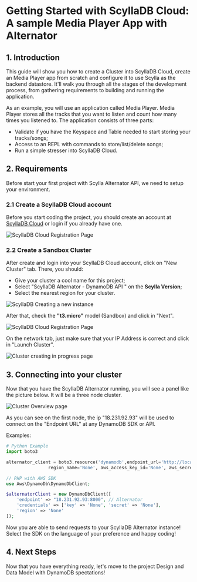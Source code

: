 # Getting Started with ScyllaDB Cloud: A sample Media Player App with Alternator


## 1. Introduction

This guide will show you how to create a Cluster into ScyllaDB Cloud, create an Media Player app from scratch and configure it
to use Scylla as the backend datastore. It'll walk you through all the stages
of the development process, from gathering requirements to building and running
the application.

As an example, you will use an application called Media Player. Media Player stores all the tracks
that you want to listen and count how many times you listened to. The application consists of three parts:
-   Validate if you have the Keyspace and Table needed to start storing your tracks/songs;
-   Access to an REPL with commands to store/list/delete songs;
-   Run a simple stresser into ScyllaDB Cloud.

## 2. Requirements

Before start your first project with Scylla Alternator API, we need to setup your environment.

### 2.1 Create a ScyllaDB Cloud account

Before you start coding the project, you should create an account at [ScyllaDB Cloud](https://cloud.scylladb.com) or login if you already have one.

![ScyllaDB Cloud Registration Page](/_static/img/alternator/getting-started/scylla-registration-page.png)

### 2.2 Create a Sandbox Cluster 

After create and login into your ScyllaDB Cloud account, click on "New Cluster" tab. There, you should:

- Give your cluster a cool name for this project;
- Select "ScyllaDB Alternator - DynamoDB API " on the **Scylla Version**;
- Select the nearest region for your cluster.


![ScyllaDB Creating a new instance](/_static/img/alternator/getting-started/scylladb-1.png)

After that, check the **"t3.micro"** model (Sandbox) and click in "Next".

![ScyllaDB Cloud Registration Page](/_static/img/alternator/getting-started/scylladb-2.png)


On the network tab, just make sure that your IP Address is correct and click in "Launch Cluster".


![Cluster creating in progress page](/_static/img/alternator/getting-started/scylladb-creating-cluster.png)

## 3. Connecting into your cluster

Now that you have the ScyllaDB Alternator running, you will see a panel like the picture below. It will be a three node cluster.

![Cluster Overview page](/_static/img/alternator/getting-started/scylladb-cluster-overview.png)

As you can see on the first node, the ip "18.231.92.93" will be used to connect on the "Endpoint URL" at any DynamoDB SDK or API. 

Examples: 

```python
# Python Example
import boto3

alternator_client = boto3.resource('dynamodb',endpoint_url='http://localhost:8000',
                region_name='None', aws_access_key_id='None', aws_secret_access_key='None')
```

```php
// PHP with AWS SDK
use Aws\DynamoDb\DynamoDbClient;

$alternatorClient = new DynamoDbClient([  
    'endpoint' => "18.231.92.93:8000", // Alternator
    'credentials' => ['key' => 'None', 'secret' => 'None'],  
    'region' => 'None'  
]);
```

Now you are able to send requests to your ScyllaDB Alternator instance! Select the SDK on the language of your preference and happy coding!

## 4. Next Steps

Now that you have everything ready, let's move to the project Design and Data Model with DynamoDB spectations!

